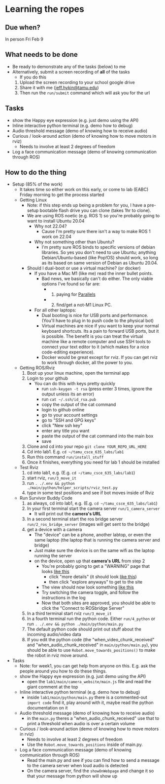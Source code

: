 # Learning the ropes

## Due when?

In person Fri Feb 9

## What needs to be done

- Be ready to demonstrate any of the tasks (below) to me
- Alternatively, submit a screen recording of **all** of the tasks
    - If you do this
    1. Upload the screen recording to your school google drive
    2. Share it with me (jeff.hykin@tamu.edu)
    3. Then run the `run/submit` command which will ask you for the url

## Tasks

- show the Happy eye expression (e.g. just demo using the API) 
- Inline interactive python terminal (e.g. demo how to debug)
- Audio threshold message (demo of knowing how to receive audio)
- Curious / look-around action (demo of knowing how to move motors in rviz)
    - Needs to involve at least 2 degrees of freedom
- Log a face communication message (demo of knowing communication through ROS)

## How to do the thing

- Setup (85% of the work)
    - It takes time so either work on this early, or come to lab (EABC) Friday morning to get the process started
    - Getting Linux
        - Note: if this step ends up being a problem for you, I have a pre-setup bootable flash drive you can clone (takes 1hr to clone).
        - We are using ROS noetic (e.g. ROS 1) so you're probably going to want to install Ubuntu 20.04
            - Why not 22.04?
                - Cause I'm pretty sure there isn't a way to make ROS 1 work on 22.04
            - Why not something other than Ubuntu?
                - I'm pretty sure ROS binds to specific versions of debian libraries. So yes you don't need to use Ubuntu; anything Debian/Ubuntu-based (like Pop!OS) should work, so long as its based on same version of Debian as Ubuntu 20.04.
        - Should I dual-boot or use a virtual machine? (or docker)
            - If you have a Mac M1 (like me) read the inner bullet points.
                - Bad news, we basically can't do either. The only viable options I've found so far are:
                    - 1. paying for [Parallels](https://www.parallels.com/)
                    - 2. find/get a not-M1 Linux PC.
            - For all other laptops:
                - Dual booting is nice for USB ports and performance. (You'll have to plug in to push code to the physical bot)
                - Virtual machines are nice if you want to keep your normal keyboard shortcuts. Its a pain to forward USB ports, but it is possible. The benefit is you can treat the virtual machine like a remote computer and use SSH tools to connect your text editor to it (which makes for a nice code-editing experience).
                - Docker would be great except for rviz. If you can get rviz to work through docker, all the power to you.
    - Getting ROS/Rviz
        1. Boot up your linux machine, open the terminal app
        2. Login to your github
            - You can do this with keys pretty quickly
                - run `ssh-keygen -t rsa` (press enter 3 times, ignore the output unless its an error)
                - run `cat ~/.ssh/id_rsa.pub`
                - copy the output of the cat command
                - login to github online
                - go to your account settings
                - go to "SSH and GPG keys"
                - click "New ssh key"
                - enter any title you want
                - paste the output of the cat command into the main box
                - save
        2. Clone and cd into your repo `git clone YOUR_REPO_URL_HERE`
        3. Cd into lab1. E.g. `cd ~/tamu_csce_635_labs/lab1`
        4. Run this command `run/install_stuff`
        5. Once it finishes, everything you need for lab 1 should be installed
    - Test Rviz
        1. cd into lab1, e.g. (E.g. `cd ~/tamu_csce_635_labs/lab1`)
        2. start rviz, `run/3_move_it`
        3. run `. ./.env && python ./main/python/helper_scripts/rviz_test.py`
        4. type in some test positions and see if bot moves inside of Rviz
    - Run Survivor Buddy Code
        1. as always, cd into lab1, e.g. (E.g. `cd ~/tamu_csce_635_labs/lab1`)
        2. In your first terminal start the camera server `run/1_camera_server`
            - It will print out the **camera's URL**
        3. In a second terminal start the ros bridge server `run/2_ros_bridge_server` (images will get sent to the bridge)
        4. get a device with a camera
            - The "device" can be a phone, another labtop, or even the same laptop (the laptop that is running the camera server and bridge)
            - Just make sure the device is on the same wifi as the laptop running the server
            - on the device, open up that **camera's URL** from step 2
                - You're probably going to get a "WARNING" page that looks [like this](https://github.com/jeff-hykin/survivor_buddy/blob/master/documentation/first_error.jpg)
                    - click "more details" (it should look [like this](https://github.com/jeff-hykin/survivor_buddy/blob/master/documentation/first_error_bypass.jpg))
                    - then click "explore anyways" to get to the site
                - The view should now look something [like this](https://github.com/jeff-hykin/survivor_buddy/blob/master/documentation/intial_screen.png)
                - Try switching the camera toggle, and follow the instructions in the log
                - Now that both sites are approved, you should be able to click the "Connect to ROSbridge Server"
        5. In a third terminal start rviz `run/3_move_it`
        6. In a fourth terminal run the python code. Either `run/4_python` or run `. ./.env && python ./main/python/main.py`
        7. The default python code should print out stuff about the incoming audio/video data
        8. If you edit the python code (the "when_video_chunk_received" and "when_audio_chunk_received" in `main/python/main.py`), you should be able to use `Robot.move_towards_positions()` to make the robot in rviz move around.
- Tasks
    - Note: for week1, you can get help from anyone on this. E.g. ask the people around you how to do these things.
    - show the Happy eye expression (e.g. just demo using the API) 
        - open the `lab1/main/camera_website/main.js` file and read the giant comment at the top
    - Inline interactive python terminal (e.g. demo how to debug)
        - inside `lab1/main/python/main.py` there is a commented-out `import code` find it, play around with it, maybe read the python documentation on it
    - Audio threshold message (demo of knowing how to receive audio)
        - in the `main.py` theres a "when_audio_chunk_received" use that to print a threshold when audio is over a certain volume
    - Curious / look-around action (demo of knowing how to move motors in rviz)
        - Needs to involve at least 2 degrees of freedom
        - Use the `Robot.move_towards_positions` inside of main.py. 
    - Log a face communication message (demo of knowing communication through ROS)
        - Read the main.py and see if you can find how to send a message to the camera server when loud audio is detected
        - On the camera server, find the `showOnWebpage` and change it so that your message from python will show up 